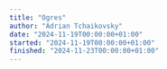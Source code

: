 ```yaml
---
title: "Ogres"
author: "Adrian Tchaikovsky"
date: "2024-11-19T00:00:00+01:00"
started: "2024-11-19T00:00:00+01:00"
finished: "2024-11-23T00:00:00+01:00"
---
```

